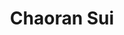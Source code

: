 ---
layout: page
title: Chaoran Sui
description: Undergraduate (Chemistry)<br>Final year project<br>⮕ M.Sc., Georgetown University, USA
img: assets/img/chaoran_sui.jpeg
redirect: 
importance: 1
category: Alumni
horizontal: false
---